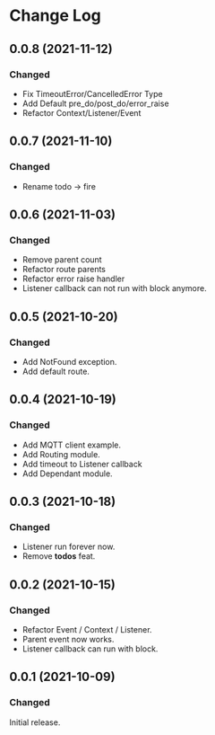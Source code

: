 # Change Log

## 0.0.8 (2021-11-12)

### Changed

- Fix TimeoutError/CancelledError Type
- Add Default pre_do/post_do/error_raise
- Refactor Context/Listener/Event


## 0.0.7 (2021-11-10)

### Changed

- Rename todo -> fire


## 0.0.6 (2021-11-03)

### Changed

- Remove parent count
- Refactor route parents
- Refactor error raise handler
- Listener callback can not run with block anymore.


## 0.0.5 (2021-10-20)

### Changed

- Add NotFound exception.
- Add default route.


## 0.0.4 (2021-10-19)

### Changed

- Add MQTT client example.
- Add Routing module.
- Add timeout to Listener callback
- Add Dependant module.


## 0.0.3 (2021-10-18)

### Changed

- Listener run forever now.
- Remove __todos__ feat.


## 0.0.2 (2021-10-15)

### Changed

- Refactor Event / Context / Listener.
- Parent event now works.
- Listener callback can run with block.


## 0.0.1 (2021-10-09)

### Changed

Initial release.